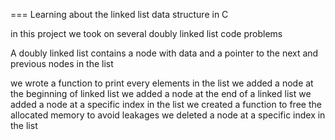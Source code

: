 ===
Learning about the linked list data structure in C

in this project we took on several doubly linked list code problems

A doubly linked list contains a node with data and a pointer to the next and previous nodes in the list


we wrote a function to print every elements in the list
we added a node at the beginning of linked list
we added a node at the end of a linked list
we added a node at a specific index in the list
we created a function to free the allocated memory to avoid leakages
we deleted a node at a specific index in the list